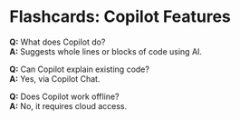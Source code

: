 # Flashcards: Copilot Features

**Q:** What does Copilot do?  
**A:** Suggests whole lines or blocks of code using AI.

**Q:** Can Copilot explain existing code?  
**A:** Yes, via Copilot Chat.

**Q:** Does Copilot work offline?  
**A:** No, it requires cloud access.

